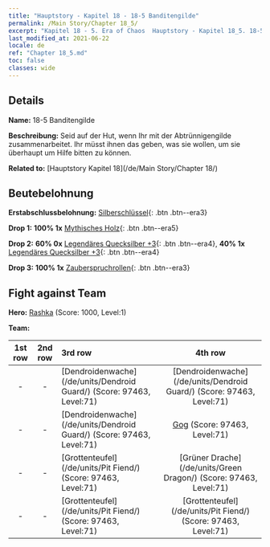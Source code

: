 ```yaml
---
title: "Hauptstory - Kapitel 18 - 18-5 Banditengilde"
permalink: /Main Story/Chapter 18_5/
excerpt: "Kapitel 18 - 5. Era of Chaos  Hauptstory - Kapitel 18_5. 18-5 Banditengilde"
last_modified_at: 2021-06-22
locale: de
ref: "Chapter 18_5.md"
toc: false
classes: wide
---
```


## Details

 **Name:** 18-5 Banditengilde

 **Beschreibung:** Seid auf der Hut, wenn Ihr mit der Abtrünnigengilde zusammenarbeitet. Ihr müsst ihnen das geben, was sie wollen, um sie überhaupt um Hilfe bitten zu können.

 **Related to:** [Hauptstory Kapitel 18](/de/Main Story/Chapter 18/)

## Beutebelohnung

 **Erstabschlussbelohnung:** [Silberschlüssel](/ItemsDE/con_693/){: .btn .btn--era3}

 **Drop 1:** **100% 1x** [Mythisches Holz](/ItemsDE/mat_62/){: .btn .btn--era5}

 **Drop 2:** **60% 0x** [Legendäres Quecksilber +3](/ItemsDE/mat_56/){: .btn .btn--era4}, **40% 1x** [Legendäres Quecksilber +3](/ItemsDE/mat_56/){: .btn .btn--era4}

 **Drop 3:** **100% 1x** [Zauberspruchrollen](/ItemsDE/con_694/){: .btn .btn--era3}


## Fight against Team
 **Hero:** [Rashka](/de/heroes/Rashka/) (Score: 1000, Level:1)

 **Team:**


  | 1st row | 2nd row | 3rd row | 4th row |
  |:----:|:----:|:----|:----:|
  | - | - | [Dendroidenwache](/de/units/Dendroid Guard/) (Score: 97463, Level:71)  | [Dendroidenwache](/de/units/Dendroid Guard/) (Score: 97463, Level:71)  |
  | - | - | [Dendroidenwache](/de/units/Dendroid Guard/) (Score: 97463, Level:71)  | [Gog](/de/units/Gog/) (Score: 97463, Level:71)  |
  | - | - | [Grottenteufel](/de/units/Pit Fiend/) (Score: 97463, Level:71)  | [Grüner Drache](/de/units/Green Dragon/) (Score: 97463, Level:71)  |
  | - | - | [Grottenteufel](/de/units/Pit Fiend/) (Score: 97463, Level:71)  | [Grottenteufel](/de/units/Pit Fiend/) (Score: 97463, Level:71)  |


